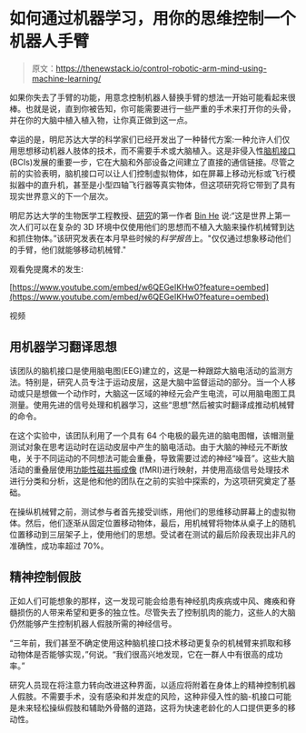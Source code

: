 # 如何通过机器学习，用你的思维控制一个机器人手臂

> 原文：<https://thenewstack.io/control-robotic-arm-mind-using-machine-learning/>

如果你失去了手臂的功能，用意念控制机器人替换手臂的想法一开始可能看起来很棒。也就是说，直到你被告知，你可能需要进行一些严重的手术来打开你的头骨，并在你的大脑中植入植入物，让你真正做到这一点。

幸运的是，明尼苏达大学的科学家们已经开发出了一种替代方案:一种允许人们仅用思想移动机器人肢体的技术，而不需要手术或大脑植入。这是非侵入性[脑机接口](https://en.wikipedia.org/wiki/Brain%E2%80%93computer_interface) (BCIs)发展的重要一步，它在大脑和外部设备之间建立了直接的通信链接。尽管之前的实验表明，脑机接口可以让人们控制虚拟物体，如在屏幕上移动光标或飞行模拟器中的直升机，甚至是小型四轴飞行器等真实物体，但这项研究将它带到了具有现实世界意义的下一个层次。

明尼苏达大学的生物医学工程教授、[研究](http://www.nature.com/articles/srep38565)的第一作者 [Bin He](http://helab.umn.edu/bhe.htm) 说:“这是世界上第一次人们可以在复杂的 3D 环境中仅使用他们的思想而不植入大脑来操作机械臂到达和抓住物体。”该研究发表在本月早些时候的*科学报告*上。"仅仅通过想象移动他们的手臂，他们就能够移动机械臂."

观看免提魔术的发生:

[https://www.youtube.com/embed/w6QEGeIKHw0?feature=oembed](https://www.youtube.com/embed/w6QEGeIKHw0?feature=oembed)

视频

## 用机器学习翻译思想

该团队的脑机接口是使用脑电图(EEG)建立的，这是一种跟踪大脑电活动的监测方法。特别是，研究人员专注于运动皮层，这是大脑中监督运动的部分。当一个人移动或只是想做一个动作时，大脑这一区域的神经元会产生电流，可以用脑电图工具测量。使用先进的信号处理和机器学习，这些“思想”然后被实时翻译成推动机械臂的命令。

在这个实验中，该团队利用了一个具有 64 个电极的最先进的脑电图帽，该帽测量测试对象在思考运动时在运动皮层中产生的脑电活动。由于大脑的神经元不断放电，关于不同运动的不同想法可能会重叠，导致需要过滤的神经“噪音”。这些大脑活动的重叠层使用[功能性磁共振成像](https://en.wikipedia.org/wiki/Functional_magnetic_resonance_imaging) (fMRI)进行映射，并使用高级信号处理技术进行分类和分析，这是他和他的团队在之前的实验中探索的，为这项研究奠定了基础。

在操纵机械臂之前，测试参与者首先接受训练，用他们的思维移动屏幕上的虚拟物体。然后，他们逐渐从固定位置移动物体，最后，用机械臂将物体从桌子上的随机位置移动到三层架子上，使用他们的思想。受试者在测试的最后阶段表现出非凡的准确性，成功率超过 70%。


## 精神控制假肢

正如人们可能想象的那样，这一发现可能会给患有神经肌肉疾病或中风、瘫痪和脊髓损伤的人带来希望和更多的独立性。尽管失去了控制肌肉的能力，这些人的大脑仍然能够产生控制机器人假肢所需的神经信号。

“三年前，我们甚至不确定使用这种脑机接口技术移动更复杂的机械臂来抓取和移动物体是否能够实现，”何说。“我们很高兴地发现，它在一群人中有很高的成功率。”

研究人员现在将注意力转向改进这种界面，以适应将附着在身体上的精神控制机器人假肢。不需要手术，没有感染和并发症的风险，这种非侵入性的脑-机接口可能是未来轻松操纵假肢和辅助外骨骼的道路，这将为快速老龄化的人口提供更多的移动性。

<svg xmlns:xlink="http://www.w3.org/1999/xlink" viewBox="0 0 68 31" version="1.1"><title>Group</title> <desc>Created with Sketch.</desc></svg>